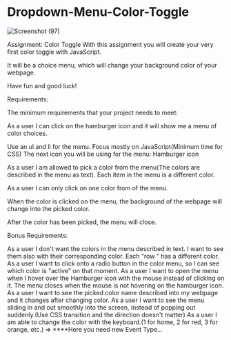 # Dropdown-Menu-Color-Toggle


![Screenshot (97)](https://user-images.githubusercontent.com/107311665/200221224-0156faf0-fe5b-41e5-95f8-866f74abe375.png)




Assignment: Color Toggle
With this assignment you will create your very first color toggle with JavaScript.

It will be a choice menu, which will change your background color of your webpage.

Have fun and good luck!

Requirements:

The minimum requirements that your project needs to meet:

As a user I can click on the hamburger icon and it will show me a menu of color choices.

Use an ul and li for the menu.
Focus mostly on JavaScript(Minimum time for CSS)
The next icon you will be using for the menu:
Hamburger icon

As a user I am allowed to pick a color from the menu(The colors are described in the menu as text). Each item in the menu is a different color.

As a user I can only click on one color from of the menu.

When the color is clicked on the menu, the background of the webpage will change into the picked color.

After the color has been picked, the menu will close.

Bonus Requirements:

As a user I don't want the colors in the menu described in text. I want to see them also with their corresponding color. Each "row " has a different color.
As a user I want to click onto a radio button in the color menu, so I can see which color is "active" on that moment.
As a user I want to open the menu when I hover over the Hamburger icon with the mouse instead of clicking on it. The menu closes when the mouse is not hovering on the hamburger icon.
As a user I want to see the picked color name described into my webpage and it changes after changing color.
As a user I want to see the menu sliding in and out smoothly into the screen, instead of popping out suddenly.(Use CSS transition and the direction doesn't matter)
As a user I am able to change the color with the keyboard.(1 for home, 2 for red, 3 for orange, etc.) ⇒ ****Here you need new Event Type...
